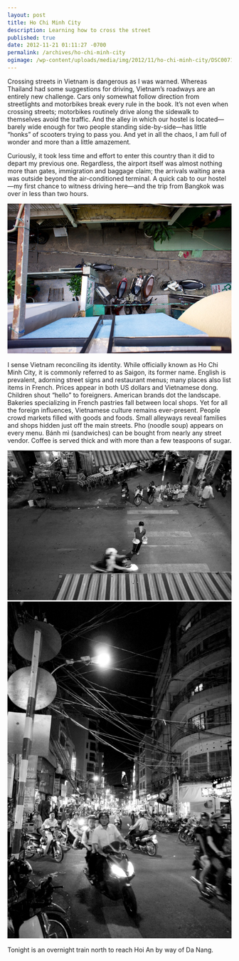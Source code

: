 ```yaml
---
layout: post
title: Ho Chi Minh City
description: Learning how to cross the street
published: true
date: 2012-11-21 01:11:27 -0700
permalink: /archives/ho-chi-minh-city
ogimage: /wp-content/uploads/media/img/2012/11/ho-chi-minh-city/DSC00711.jpg
---
```

Crossing streets in Vietnam is dangerous as I was warned. Whereas Thailand had some suggestions for driving, Vietnam&#8217;s roadways are an entirely new challenge. Cars only somewhat follow direction from streetlights and motorbikes break every rule in the book. It&#8217;s not even when crossing streets; motorbikes routinely drive along the sidewalk to themselves avoid the traffic. And the alley in which our hostel is located—barely wide enough for two people standing side-by-side—has little &#8220;honks&#8221; of scooters trying to pass you. And yet in all the chaos, I am full of wonder and more than a little amazement.

Curiously, it took less time and effort to enter this country than it did to depart my previous one. Regardless, the airport itself was almost nothing more than gates, immigration and baggage claim; the arrivals waiting area was outside beyond the air-conditioned terminal. A quick cab to our hostel—my first chance to witness driving here—and the trip from Bangkok was over in less than two hours.

![Hostel bikes][1]

I sense Vietnam reconciling its identity. While officially known as Ho Chi Minh City, it is commonly referred to as Saigon, its former name. English is prevalent, adorning street signs and restaurant menus; many places also list items in French. Prices appear in both US dollars and Vietnamese dong. Children shout &#8220;hello&#8221; to foreigners. American brands dot the landscape. Bakeries specializing in French pastries fall between local shops. Yet for all the foreign influences, Vietnamese culture remains ever-present. People crowd markets filled with goods and foods. Small alleyways reveal families and shops hidden just off the main streets. Pho (noodle soup) appears on every menu. Bánh mì (sandwiches) can be bought from nearly any street vendor. Coffee is served thick and with more than a few teaspoons of sugar.

![Food crossing street][2]
![Pham Ngu Lao street][3]

Tonight is an overnight train north to reach Hoi An by way of Da Nang.

 [1]: /wp-content/uploads/media/img/2012/11/ho-chi-minh-city/DSC00670.jpg
 [2]: /wp-content/uploads/media/img/2012/11/ho-chi-minh-city/DSC00711.jpg
 [3]: /wp-content/uploads/media/img/2012/11/ho-chi-minh-city/DSC00714.jpg
